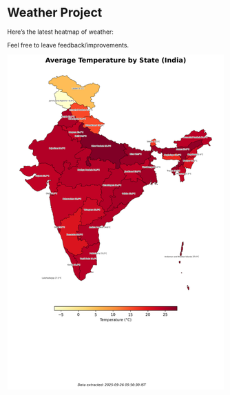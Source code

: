 # Weather Project

Here’s the latest heatmap of weather:

Feel free to leave feedback/improvements.

![India Heatmap](docs/assets/india_heatmap.png?v=D5DC50)
